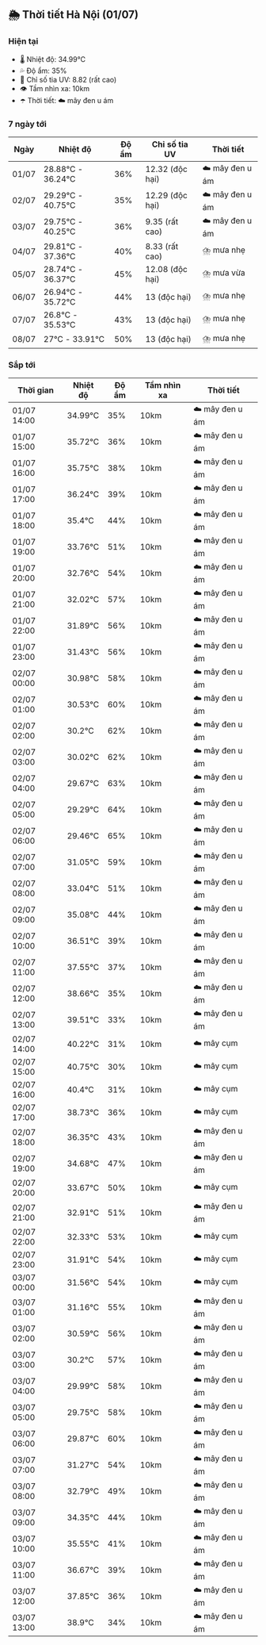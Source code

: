 ## 🌦️ Thời tiết Hà Nội (01/07)

### Hiện tại

- 🌡️ Nhiệt độ: 34.99℃
- 💦 Độ ẩm: 35%
- 🌟 Chỉ số tia UV: 8.82 (rất cao)
- 👁️ Tầm nhìn xa: 10km
- ☂️ Thời tiết: ☁️ mây đen u ám

### 7 ngày tới

| Ngày | Nhiệt độ | Độ ẩm | Chỉ số tia UV | Thời tiết |
| --- | --- | --- | --- | --- |
| 01/07 | 28.88℃ - 36.24℃ | 36% | 12.32 (độc hại) | ☁️ mây đen u ám |
| 02/07 | 29.29℃ - 40.75℃ | 35% | 12.29 (độc hại) | ☁️ mây đen u ám |
| 03/07 | 29.75℃ - 40.25℃ | 36% | 9.35 (rất cao) | ☁️ mây đen u ám |
| 04/07 | 29.81℃ - 37.36℃ | 40% | 8.33 (rất cao) | ⛈️ mưa nhẹ |
| 05/07 | 28.74℃ - 36.37℃ | 45% | 12.08 (độc hại) | ⛈️ mưa vừa |
| 06/07 | 26.94℃ - 35.72℃ | 44% | 13 (độc hại) | ⛈️ mưa nhẹ |
| 07/07 | 26.8℃ - 35.53℃ | 43% | 13 (độc hại) | ⛈️ mưa nhẹ |
| 08/07 | 27℃ - 33.91℃ | 50% | 13 (độc hại) | ⛈️ mưa nhẹ |

### Sắp tới

| Thời gian | Nhiệt độ | Độ ẩm | Tầm nhìn xa | Thời tiết |
| --- | --- | --- | --- | --- |
| 01/07 14:00 | 34.99℃ | 35% | 10km | ☁️ mây đen u ám |
| 01/07 15:00 | 35.72℃ | 36% | 10km | ☁️ mây đen u ám |
| 01/07 16:00 | 35.75℃ | 38% | 10km | ☁️ mây đen u ám |
| 01/07 17:00 | 36.24℃ | 39% | 10km | ☁️ mây đen u ám |
| 01/07 18:00 | 35.4℃ | 44% | 10km | ☁️ mây đen u ám |
| 01/07 19:00 | 33.76℃ | 51% | 10km | ☁️ mây đen u ám |
| 01/07 20:00 | 32.76℃ | 54% | 10km | ☁️ mây đen u ám |
| 01/07 21:00 | 32.02℃ | 57% | 10km | ☁️ mây đen u ám |
| 01/07 22:00 | 31.89℃ | 56% | 10km | ☁️ mây đen u ám |
| 01/07 23:00 | 31.43℃ | 56% | 10km | ☁️ mây đen u ám |
| 02/07 00:00 | 30.98℃ | 58% | 10km | ☁️ mây đen u ám |
| 02/07 01:00 | 30.53℃ | 60% | 10km | ☁️ mây đen u ám |
| 02/07 02:00 | 30.2℃ | 62% | 10km | ☁️ mây đen u ám |
| 02/07 03:00 | 30.02℃ | 62% | 10km | ☁️ mây đen u ám |
| 02/07 04:00 | 29.67℃ | 63% | 10km | ☁️ mây đen u ám |
| 02/07 05:00 | 29.29℃ | 64% | 10km | ☁️ mây đen u ám |
| 02/07 06:00 | 29.46℃ | 65% | 10km | ☁️ mây đen u ám |
| 02/07 07:00 | 31.05℃ | 59% | 10km | ☁️ mây đen u ám |
| 02/07 08:00 | 33.04℃ | 51% | 10km | ☁️ mây đen u ám |
| 02/07 09:00 | 35.08℃ | 44% | 10km | ☁️ mây đen u ám |
| 02/07 10:00 | 36.51℃ | 39% | 10km | ☁️ mây đen u ám |
| 02/07 11:00 | 37.55℃ | 37% | 10km | ☁️ mây đen u ám |
| 02/07 12:00 | 38.66℃ | 35% | 10km | ☁️ mây đen u ám |
| 02/07 13:00 | 39.51℃ | 33% | 10km | ☁️ mây đen u ám |
| 02/07 14:00 | 40.22℃ | 31% | 10km | ☁️ mây cụm |
| 02/07 15:00 | 40.75℃ | 30% | 10km | ☁️ mây cụm |
| 02/07 16:00 | 40.4℃ | 31% | 10km | ☁️ mây cụm |
| 02/07 17:00 | 38.73℃ | 36% | 10km | ☁️ mây cụm |
| 02/07 18:00 | 36.35℃ | 43% | 10km | ☁️ mây đen u ám |
| 02/07 19:00 | 34.68℃ | 47% | 10km | ☁️ mây đen u ám |
| 02/07 20:00 | 33.67℃ | 50% | 10km | ☁️ mây cụm |
| 02/07 21:00 | 32.91℃ | 51% | 10km | ☁️ mây đen u ám |
| 02/07 22:00 | 32.33℃ | 53% | 10km | ☁️ mây cụm |
| 02/07 23:00 | 31.91℃ | 54% | 10km | ☁️ mây cụm |
| 03/07 00:00 | 31.56℃ | 54% | 10km | ☁️ mây cụm |
| 03/07 01:00 | 31.16℃ | 55% | 10km | ☁️ mây đen u ám |
| 03/07 02:00 | 30.59℃ | 56% | 10km | ☁️ mây đen u ám |
| 03/07 03:00 | 30.2℃ | 57% | 10km | ☁️ mây đen u ám |
| 03/07 04:00 | 29.99℃ | 58% | 10km | ☁️ mây đen u ám |
| 03/07 05:00 | 29.75℃ | 58% | 10km | ☁️ mây đen u ám |
| 03/07 06:00 | 29.87℃ | 60% | 10km | ☁️ mây đen u ám |
| 03/07 07:00 | 31.27℃ | 54% | 10km | ☁️ mây đen u ám |
| 03/07 08:00 | 32.79℃ | 49% | 10km | ☁️ mây đen u ám |
| 03/07 09:00 | 34.35℃ | 44% | 10km | ☁️ mây đen u ám |
| 03/07 10:00 | 35.55℃ | 41% | 10km | ☁️ mây đen u ám |
| 03/07 11:00 | 36.67℃ | 39% | 10km | ☁️ mây đen u ám |
| 03/07 12:00 | 37.85℃ | 36% | 10km | ☁️ mây đen u ám |
| 03/07 13:00 | 38.9℃ | 34% | 10km | ☁️ mây đen u ám |
